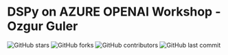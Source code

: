 

# DSPy on AZURE OPENAI Workshop - Ozgur Guler

![GitHub stars](https://img.shields.io/github/stars/ozgurgulerx/dspy-aoai-workshop)
![GitHub forks](https://img.shields.io/github/forks/ozgurgulerx/dspy-aoai-workshop)
![GitHub contributors](https://img.shields.io/github/contributors/ozgurgulerx/dspy-aoai-workshop)
![GitHub last commit](https://img.shields.io/github/last-commit/ozgurgulerx/dspy-aoai-workshop)




